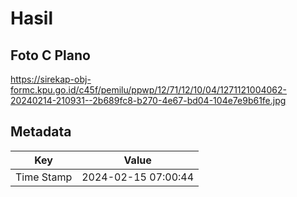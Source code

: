 # Hasil

## Foto C Plano

https://sirekap-obj-formc.kpu.go.id/c45f/pemilu/ppwp/12/71/12/10/04/1271121004062-20240214-210931--2b689fc8-b270-4e67-bd04-104e7e9b61fe.jpg


## Metadata

| Key        | Value               |
| ---------- | ------------------- |
| Time Stamp | 2024-02-15 07:00:44 |



